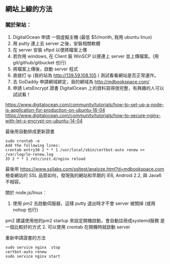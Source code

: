 ## 網站上線的方法

### 關於架站：

1. DigitalOcean 申請 一個虛擬主機 (最低 $5/month, 我用 ubuntu linux)
2. 用 putty 連上去 server 之後，安裝相關軟體
3. 在 server 安裝 sftpd 以便將檔案上傳
4. 若你用 windows, 在 Client 裝 WinSCP 以便連上 server 並上傳檔案。(用 git/github/gitbucket 也行)
5. 將檔案上傳後，啟動 server 程式
6. 直接打 ip (我的站為  http://139.59.108.105 ) 測試看看網站是否正常運作。
7. 去 GoDaddy 申請網域綁定，我的網域為 http://mdbookspace.com/
8. 申請 LetsEncrypt 證書
DigitalOcean 上的資料寫得很完整，有興趣的人可以試試看！

https://www.digitalocean.com/community/tutorials/how-to-set-up-a-node-js-application-for-production-on-ubuntu-16-04
https://www.digitalocean.com/community/tutorials/how-to-secure-nginx-with-let-s-encrypt-on-ubuntu-14-04 

 最後用自動排成更新證書

```
sudo crontab -e
Add the following lines:
crontab entry30 2 * * 1 /usr/local/sbin/certbot-auto renew >> /var/log/le-renew.log
35 2 * * 1 /etc/init.d/nginx reload
```

最後用 https://www.ssllabs.com/ssltest/analyze.html?d=mdbookspace.com 檢查網站的 SSL 品質如何，發現我的網站和早期的 IE6, Android 2.2, 與 Java6 不相容。

關於 node.js/linux：

1. 使用 pm2 去啟動伺服器，這樣 putty 退出時才不會 server 被關掉 (或用 nohup  也行)

 pm2 建議使用他的pm2 startup 來設定開機啟動，會自動註冊成systemd服務 是一個比較好的方式 
2. 可以使用 crontab 在開機時就啟動 server

重新申請證書的方法

```
sudo service nginx  stop
certbot-auto renew
sudo service nginx start
```
